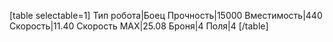 [table selectable=1]
Тип робота|Боец
Прочность|15000
Вместимость|440
Скорость|11.40
Скорость MAX|25.08
Броня|4
Поля|4
[/table]
